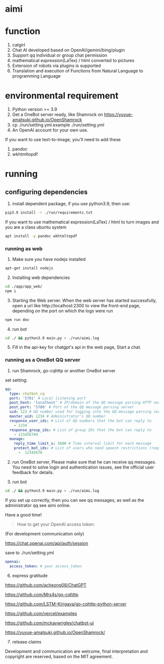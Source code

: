 # aimi

# function

1. catgirl
2. Chat AI developed based on OpenAI/gemini/bing/plugin
3. Support qq individual or group chat permission
4. mathematical expression(LaTex) / html converted to pictures
5. Extension of robots via plugins is supported
6. Translation and execution of Functions from Natural Language to programming Language

# environmental requirement

1. Python version >= 3.9
2. Get a OneBot server ready, like Shamrock on https://yuyue-amatsuki.github.io/OpenShamrock
3. cp ./run/setting.yml.example ./run/setting.yml
4. An OpenAI account for your own use.

If you want to use text-to-image, you'll need to add these

1. pandoc
2. wkhtmltopdf

# running

## configuring dependencies


1. install dependent package, if you use python3.9, then use:

```bash
pip3.9 install -r ./run/requirements.txt
```

If you want to use mathematical expression(LaTex) / html to turn images and you are a class ubuntu system

```bash
apt install -y pandoc wkhtmltopdf
```


### running as web


1. Make sure you have nodejs installed

```bash
apt-get install nodejs
```

2. Installing web dependencies

```bash
cd ./app/app_web/
npm i
```

3. Starting the Web server. When the web server has started successfully, open a url like http://localhost:2300 to view the front-end page, depending on the port on which the logs were run

```bash
npm run dev
```

4. run bot

```bash
cd ./ && python3.9 main.py > ./run/aimi.log
```

5. Fill in the api-key for chatgpt's api in the web page, Start a chat.


### running as a OneBot QQ server 

1. run Shamrock, go-cqhttp or another OneBot server

set setting:

```yaml
qq:
  type: chatbot_cq
  port: '5701' # Local listening port
  post_host: 'localhost' # IP/domain of the QQ message parsing HTTP server
  post_port: '5700' # Port of the QQ message parsing server
  uid: 123 # QQ number used for logging into the QQ message parsing server, which is the bot's own QQ number.
  master_uid: 1234 # Administrator's QQ number
  response_user_ids: # List of QQ numbers that the bot can reply to
    - 1234
  response_group_ids: # List of group IDs that the bot can reply to
    - 123456789
  manage: 
    reply_time_limit_s: 3600 # Time interval limit for each message
    protect_bot_ids: # List of users who need speech restrictions (requires administrator permissions)
      -  12345678
```

2. run OneBot server, Please make sure that he can receive qq messages. You need to solve login and authentication issues, see the official user feedback for details.


3. run bot

```bash
cd ./ && python3.9 main.py > ./run/aimi.log
```


If you set up correctly, then you can see qq messages, as well as the administrator qq see aimi online.

Have a good time!



> How to get your OpenAI access token:

(For development communication only)

https://chat.openai.com/api/auth/session

save to ./run/setting.yml

```yaml
openai:
  access_token: # your access_token
```

6. express gratitude

https://github.com/acheong08/ChatGPT

https://github.com/Mrs4s/go-cqhttp

https://github.com/LSTM-Kirigaya/go-cqhttp-python-server

https://github.com/vercel/examples

https://github.com/mckaywrigley/chatbot-ui

https://yuyue-amatsuki.github.io/OpenShamrock/

7. release claims

Development and communication are welcome, final interpretation and copyright are reserved, based on the MIT agreement.
